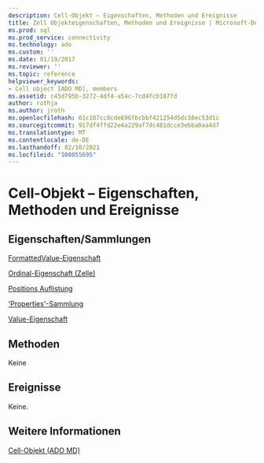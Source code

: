 ```yaml
---
description: Cell-Objekt – Eigenschaften, Methoden und Ereignisse
title: Zell Objekteigenschaften, Methoden und Ereignisse | Microsoft-Dokumentation
ms.prod: sql
ms.prod_service: connectivity
ms.technology: ado
ms.custom: ''
ms.date: 01/19/2017
ms.reviewer: ''
ms.topic: reference
helpviewer_keywords:
- Cell object [ADO MD], members
ms.assetid: c45d795b-3272-4df4-a54c-7cd4fcb187fd
author: rothja
ms.author: jroth
ms.openlocfilehash: 61c107cc8cde696fbcbbf421254d5dc38ec53d1c
ms.sourcegitcommit: 917df4ffd22e4a229af7dc481dcce3ebba0aa4d7
ms.translationtype: MT
ms.contentlocale: de-DE
ms.lasthandoff: 02/10/2021
ms.locfileid: "100055695"
---
```

# <a name="cell-object-properties-methods-and-events"></a>Cell-Objekt – Eigenschaften, Methoden und Ereignisse
## <a name="propertiescollections"></a>Eigenschaften/Sammlungen  
 [FormattedValue-Eigenschaft](./formattedvalue-property-ado-md.md)  
  
 [Ordinal-Eigenschaft (Zelle)](./ordinal-property-ado-md-cell.md)  
  
 [Positions Auflistung](./positions-collection-ado-md.md)  
  
 ['Properties'-Sammlung](../ado-api/properties-collection-ado.md)  
  
 [Value-Eigenschaft](./value-property-ado-md.md)  
  
## <a name="methods"></a>Methoden  
 Keine  
  
## <a name="events"></a>Ereignisse  
 Keine.  
  
## <a name="see-also"></a>Weitere Informationen  
 [Cell-Objekt (ADO MD)](./cell-object-ado-md.md)